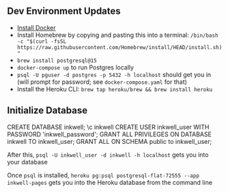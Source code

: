 
## Dev Environment Updates
* [Install Docker](https://docs.docker.com/desktop/install/mac-install/)
* Install Homebrew by copying and pasting this into a terminal: `/bin/bash -c "$(curl -fsSL https://raw.githubusercontent.com/Homebrew/install/HEAD/install.sh)"`
* `brew install postgresql@15`
* `docker-compose up` to run Postgres locally
* `psql -U pguser -d postgres -p 5432 -h localhost` should get you in (will prompt for password; see `docker-compose.yaml` for that)
* Install the Heroku CLI: `brew tap heroku/brew && brew install heroku`


## Initialize Database

CREATE DATABASE inkwell;
\c inkwell
CREATE USER inkwell_user WITH PASSWORD 'inkwell_password';
GRANT ALL PRIVILEGES ON DATABASE inkwell TO inkwell_user;
GRANT ALL ON SCHEMA public to inkwell_user;

After this, `psql -U inkwell_user -d inkwell -h localhost` gets you into your database

Once `psql` is installed, `heroku pg:psql postgresql-flat-72555 --app inkwell-pages` gets you into the Heroku database from the command line
